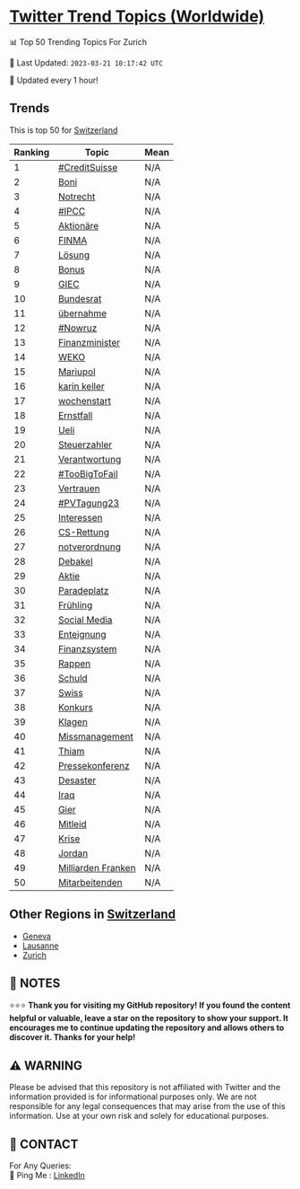 [Twitter Trend Topics (Worldwide)](https://github.com/ErcinDedeoglu/Twitter-Trend-Topics)
==========


📊 Top 50 Trending Topics For Zurich

📆 Last Updated: `2023-03-21 10:17:42 UTC`

🔧 Updated every 1 hour!


## Trends

This is top 50 for [Switzerland](</Switzerland>)

| Ranking | Topic | Mean |
| ------- | ------------ | ------------ |
| 1 | [#CreditSuisse](http://twitter.com/search?q=%23CreditSuisse) | N/A |
| 2 | [Boni](http://twitter.com/search?q=Boni) | N/A |
| 3 | [Notrecht](http://twitter.com/search?q=Notrecht) | N/A |
| 4 | [#IPCC](http://twitter.com/search?q=%23IPCC) | N/A |
| 5 | [Aktionäre](http://twitter.com/search?q=Aktion%c3%a4re) | N/A |
| 6 | [FINMA](http://twitter.com/search?q=FINMA) | N/A |
| 7 | [Lösung](http://twitter.com/search?q=L%c3%b6sung) | N/A |
| 8 | [Bonus](http://twitter.com/search?q=Bonus) | N/A |
| 9 | [GIEC](http://twitter.com/search?q=GIEC) | N/A |
| 10 | [Bundesrat](http://twitter.com/search?q=Bundesrat) | N/A |
| 11 | [übernahme](http://twitter.com/search?q=%c3%bcbernahme) | N/A |
| 12 | [#Nowruz](http://twitter.com/search?q=%23Nowruz) | N/A |
| 13 | [Finanzminister](http://twitter.com/search?q=Finanzminister) | N/A |
| 14 | [WEKO](http://twitter.com/search?q=WEKO) | N/A |
| 15 | [Mariupol](http://twitter.com/search?q=Mariupol) | N/A |
| 16 | [karin keller](http://twitter.com/search?q=karin+keller) | N/A |
| 17 | [wochenstart](http://twitter.com/search?q=wochenstart) | N/A |
| 18 | [Ernstfall](http://twitter.com/search?q=Ernstfall) | N/A |
| 19 | [Ueli](http://twitter.com/search?q=Ueli) | N/A |
| 20 | [Steuerzahler](http://twitter.com/search?q=Steuerzahler) | N/A |
| 21 | [Verantwortung](http://twitter.com/search?q=Verantwortung) | N/A |
| 22 | [#TooBigToFail](http://twitter.com/search?q=%23TooBigToFail) | N/A |
| 23 | [Vertrauen](http://twitter.com/search?q=Vertrauen) | N/A |
| 24 | [#PVTagung23](http://twitter.com/search?q=%23PVTagung23) | N/A |
| 25 | [Interessen](http://twitter.com/search?q=Interessen) | N/A |
| 26 | [CS-Rettung](http://twitter.com/search?q=CS-Rettung) | N/A |
| 27 | [notverordnung](http://twitter.com/search?q=notverordnung) | N/A |
| 28 | [Debakel](http://twitter.com/search?q=Debakel) | N/A |
| 29 | [Aktie](http://twitter.com/search?q=Aktie) | N/A |
| 30 | [Paradeplatz](http://twitter.com/search?q=Paradeplatz) | N/A |
| 31 | [Frühling](http://twitter.com/search?q=Fr%c3%bchling) | N/A |
| 32 | [Social Media](http://twitter.com/search?q=Social+Media) | N/A |
| 33 | [Enteignung](http://twitter.com/search?q=Enteignung) | N/A |
| 34 | [Finanzsystem](http://twitter.com/search?q=Finanzsystem) | N/A |
| 35 | [Rappen](http://twitter.com/search?q=Rappen) | N/A |
| 36 | [Schuld](http://twitter.com/search?q=Schuld) | N/A |
| 37 | [Swiss](http://twitter.com/search?q=Swiss) | N/A |
| 38 | [Konkurs](http://twitter.com/search?q=Konkurs) | N/A |
| 39 | [Klagen](http://twitter.com/search?q=Klagen) | N/A |
| 40 | [Missmanagement](http://twitter.com/search?q=Missmanagement) | N/A |
| 41 | [Thiam](http://twitter.com/search?q=Thiam) | N/A |
| 42 | [Pressekonferenz](http://twitter.com/search?q=Pressekonferenz) | N/A |
| 43 | [Desaster](http://twitter.com/search?q=Desaster) | N/A |
| 44 | [Iraq](http://twitter.com/search?q=Iraq) | N/A |
| 45 | [Gier](http://twitter.com/search?q=Gier) | N/A |
| 46 | [Mitleid](http://twitter.com/search?q=Mitleid) | N/A |
| 47 | [Krise](http://twitter.com/search?q=Krise) | N/A |
| 48 | [Jordan](http://twitter.com/search?q=Jordan) | N/A |
| 49 | [Milliarden Franken](http://twitter.com/search?q=Milliarden+Franken) | N/A |
| 50 | [Mitarbeitenden](http://twitter.com/search?q=Mitarbeitenden) | N/A |



## Other Regions in [Switzerland](</Switzerland>)

* [Geneva](</Switzerland/Geneva.md>)
* [Lausanne](</Switzerland/Lausanne.md>)
* [Zurich](</Switzerland/Zurich.md>)



## 📝 NOTES

⭐⭐⭐ **Thank you for visiting my GitHub repository! If you found the content helpful or valuable, leave a star on the repository to show your support. It encourages me to continue updating the repository and allows others to discover it. Thanks for your help!**


## ⚠️ WARNING

Please be advised that this repository is not affiliated with Twitter and the information provided is for informational purposes only. We are not responsible for any legal consequences that may arise from the use of this information. Use at your own risk and solely for educational purposes.


## 📨 CONTACT

 For Any Queries:  
            🏓 Ping Me : [LinkedIn](https://www.linkedin.com/in/ercindedeoglu/)
